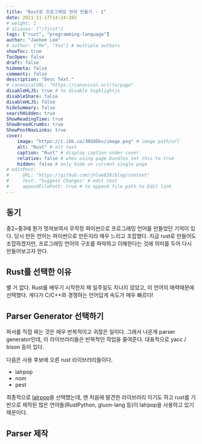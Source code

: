 ```yaml
---
title: "Rust로 프로그래밍 언어 만들기 - 1"
date: 2021-11-17T14:24:28Z
# weight: 1
# aliases: ["/first"]
tags: ["rust", "programming-language"]
author: "Jaehee Lee"
# author: ["Me", "You"] # multiple authors
showToc: true
TocOpen: false
draft: false
hidemeta: false
comments: false
description: "Desc Text."
# canonicalURL: "https://canonical.url/to/page"
disableHLJS: true # to disable highlightjs
disableShare: false
disableHLJS: false
hideSummary: false
searchHidden: true
ShowReadingTime: true
ShowBreadCrumbs: true
ShowPostNavLinks: true
cover:
    image: "https://i.ibb.co/3NS8Dkv/image.png" # image path/url
    alt: "Rust" # alt text
    caption: "Rust" # display caption under cover
    relative: false # when using page bundles set this to true
    hidden: false # only hide on current single page
# editPost:
#     URL: "https://github.com/jhlee838/blog/content"
#     Text: "Suggest Changes" # edit text
#     appendFilePath: true # to append file path to Edit link
---
```


## 동기
중2~중3때 뭔가 멋져보여서 무작정 파이썬으로 프로그래밍 언어를 만들었던 기억이 있다. 당시 만든 언어는 파이썬으로 만든지라 매우 느리고 조잡했다.
지금 rust로 만들어도 조잡하겠지만, 프로그래밍 언어의 구조를 파악하고 이해한다는 것에 의미를 두어 다시 만들어보고자 한다.

## Rust를 선택한 이유
별 거 없다. Rust를 배우기 시작한지 채 일주일도 지나지 않았고, 이 언어의 매력때문에 선택했다.
게다가 C/C++와 경쟁하는 언어답게 속도가 매우 빠르다!


## Parser Generator 선택하기
파서를 직접 짜는 것은 매우 반복적이고 귀찮은 일이다. 그래서 나온게 parser generator인데, 이 라이브러리들은 반복적인 작업을 줄여준다. 대표적으로 yacc / bison 등이 있다.

다음은 사용 후보에 오른 rust 라이브러리들이다.
* lalrpop
* nom
* pest

최종적으로 [lalrpop](https://crates.io/crates/lalrpop)을 선택했는데, 맨 처음에 발견한 라이브러리 이기도 하고 rust를 기반으로 제작된 많은 언어들(RustPython, gluon-lang 등)이 lalrpop을 사용하고 있기 때문이다.


## Parser 제작
```rust

```